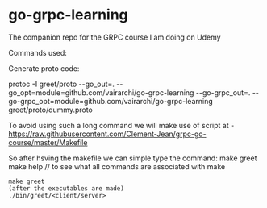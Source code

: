 # go-grpc-learning
The companion repo for the GRPC course I am doing on Udemy


Commands used:

Generate proto code:

protoc -I greet/proto --go_out=. --go_opt=module=github.com/vairarchi/go-grpc-learning  --go-grpc_out=. --go-grpc_opt=module=github.com/vairarchi/go-grpc-learning  greet/proto/dummy.proto 

To avoid using such a long command we will make use of script at - https://raw.githubusercontent.com/Clement-Jean/grpc-go-course/master/Makefile

So after hsving the makefile we can simple type the command:
    make greet
    make help // to see what all commands are associated with make

    make greet
    (after the executables are made)
    ./bin/greet/<client/server>


